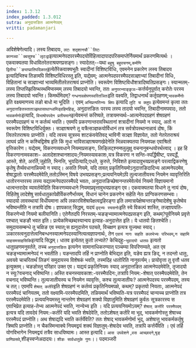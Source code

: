 ```yaml
---
index: 1.3.12
index_padded: 1.3.012
sutra: अनुदात्तङित आत्मनेपदम्
vritti: padamanjari

---
```

अविशेषेणेत्यादि। लस्य तिबादयः, `लटः शतृशानचौ``लिटः कानज्वा``क्वसुश्च``लृटःद्वा`इत्यात्मनेपदपरस्मैपदयोर्विहित्वादापादपरिसमाप्तेर्नियमार्थं प्रकरणमित्यर्थः । एकवाक्यतया विधावितरेतराश्रयणप्रसङ्गः। स्यादेतत्--यथा `बहुषु बहुवचनम्`,`कर्मणि द्वितीया``ङ्याप्प्रातिपदिकात्`इत्येतैरेकवाक्यभूतैः स्वादीनां विशिष्टविधिः, एवमनेन प्रकारेण लस्य तिबादय इत्यादिभिश्च तिङामपि विशिष्टविधिरस्तु इति, यद्येवम्; आत्मनेपदपरस्मैपदसञ्ज्ञाभ्यां तिबादीनां विधिः, विहितानां च सञ्ज्ञाभ्यां भाव्यमितीतरेतराश्रयं प्राप्नोति। स्वरूपेण विशिष्टविधौशत्रादिष्वतिप्रसङ्गः। स्यान्मतम्-लस्य तिप्तस्झिसिप्थस्थमिप्वस्मम् लस्य तिबादयो भवन्ति, ततः `अनुपरभ्याङ्कृञः`-कर्त्तर्यनुपूर्वात् करोतेः परस्य लस्य तिबादयो भवन्ति। किमर्थमिदम्? `गन्धनावक्षेपणस्वरितञितः`इति वक्ष्यति, तिद्वाधनार्थं कर्तृग्रहणम्;`भावकर्मेणोः` इति वक्ष्यमाणस्य तङो बाधो मा भूदिति । एवम् `अभिप्रत्यतिभ्यः क्षिपः` इत्यादि `लुटि च क्लुपः` इत्येवमन्तं कृत्वा ततः `अनुदात्तङितस्ताताञ्झथासाथान्ध्वमिड्वहिमहिङ्`, अनुदात्तङितः परस्य लस्य तादयो भवन्ति, तिबादीनामपवादः, ततो `भावकर्मणोः`इत्यादि, `विभाषोपपदेन प्रतीयमाने`इत्येवमन्तं करिष्यते, तत्रायमप्यर्थः-आत्यनेपदग्रहणं शेषग्रहणं परस्मैपदग्रहणं च न कर्तव्यं भवति। एवमपि प्रकरणान्तरावस्थितानां शत्रादीनां नियमो न स्याद्, अतो न स्वरूपेण विशिष्टविधिर्युक्तः। सञ्ज्ञाश्रयणे तु यत्रैत्सञ्ज्ञकयोर्विधानं तत्र सर्वत्रोपस्थानान्नायं दोषः, किं त्वितरेतराश्रयः प्राप्नोति। यदि त्वस्य सूत्रस्य शाटकंवयेतिवद् भाविनी सञ्ज्ञा विज्ञायेत, ततो नेतरेतराश्रयं लाघवं प्रति न कश्चिद्विशेष इति किं मुधा भाविसञ्ज्ञाश्रयणखेदेनेति भिन्नवाक्यतया नियमपक्ष एवाश्रितो वृत्तिकारेण।
यद्येवम्, विकरणव्यवधाने नियमाप्रसङ्गः, लिङ्लिट्श्नम्श्लुलुक्षु वचनानुबन्धयोरर्थत्त्वाद् । इह हि विकरणानामवकाशः- अलादेशाश्चानशादयः;नियमस्यावकाशः,यत्र विकरणा न सन्ति-स्पर्द्धिषीष्ट, पस्पर्द्धे, आस्ते, शेते, अरर्ति,जुहोति, भिनत्ति, भूयदित्यादि;एधते, कुरुते, निविशते इत्यादावुभयप्रसङ्गे परत्वाद्विकरणेषु कृतेषु तैर्व्यवधानान्नियमो न स्याद्। असति नियमे, यदि तावत् प्रकृतिनियमोऽनुदात्तङिदादिभ्य आत्मनेपदमेव, शेषाद्धातोः परस्मैपदमेवेति,ततोऽस्मिन् विषये उभयप्रसङ्गः;प्रत्ययनियमेऽपि तुल्यजातीयस्य नियमेन व्यावृत्तिरिति धातोरनन्तरस्य लस्य यद्यात्मनेपदपरस्मैपदे भवतः, अनुदात्तङिच्छेषानन्तरमेवेत्येवं नियमो विज्ञायमानो धात्वन्तरादेव व्यावर्तयेदिति विकरणव्यवधाने नियमाप्रवृत्तावुभयप्रसङ्ग एव। एकवाक्यतया विधाने तु नायं दोषः, विहितेषु लादेशेषु सार्वधातुकापेक्षैर्विकरणैर्भाव्यम्, विधानं चानेन प्रकरणेन सहेति नेतः प्राग्विकरणसम्भवः। स्यादयो लावस्थायां विधीयमाना अपि लकारविशेषापेक्षत्वद्वहिरङ्गा इति लमात्रापेक्षेष्वन्तरङ्गेष्वादेशेषु कृतेष्वेव भविष्यन्तीति न तत्रापि दोषः। ज्ञापकात् सिद्धम्, यदयं `वृद्भ्यः स्यसनोः`इति स्ये विकल्पं शास्ति, तज्ज्ञापयति-विकरणेभ्यो नियमो बलीयानिति। एतेनैतदपि निरस्तम्-चङङ्भ्यामात्मनेपदप्रसङ्ग इति, कथम्?पूर्वनियमे प्रवृत्ते पश्चात् चङङौ भवत इति।
प्रत्येकमिच्छब्दस्यान्वय इत्याह-अनुदात्तेत इति। ये धातवो ङितश्चेति। समुदायसम्बन्धे तु चक्षिङ एव स्यात्;स ह्यनुदात्तेन पठ्यते, विचक्षण इत्यत्र युज्यथा स्याद्। ञकारस्त्वनुदात्तेत्वनिबन्धनस्यात्मनेपदस्यानित्यत्वज्ञापनार्थः, तेन `एवायं नागः सहति कलभेभ्यः परिभवम्`,`न सहामि साहसमसाहसिकि`इत्यादि सिद्धम्।
धातव इत्येतत् कुतो लभ्यते? केचिद्हुः-`भूवादयो धातवः` इत्यतो धातुग्रहणमनुवर्तते, तच्च `अनुदात्तङितः` इत्यनेन सामानाधिकरण्यात् पञ्चम्या विपरिणम्यते, अत एव चङङ्भ्यामात्मनेपदं न भवतीति। यङन्तादपि तर्हि न प्राप्नोति बेभिद्यत इति, यङेव ह्यत्र ङिद्, न तदन्तो धातुः, अवयवे चाचरितार्थं लिङगं समुदायस्य विशेषकं भवति, तस्मदिह धातोरिति नानुवर्त्यम्। प्रायोवृत्ता तु वृत्तौ धतव इत्युक्तम्। चङङोस्तु परिहार उक्त एव। यद्ययं प्रकृतिनियमः स्याद् अनुदात्तङित आत्मनेपदमेवेति, तृजादयो न स्युः?वचनाद् भविष्यन्ति। अस्ति वचनस्यावकाश:-परस्मैपदिन:,तत्रापि नियम:-शेषात् परस्मैपदमेवेति, तेन वचनाद् भविष्यन्ति। तुल्यजातीयस्य च नियमेन व्यावृत्तिः, कश्च तुल्यजातीयः? आत्मनेपदस्य परस्मैपदम्, तस्य च तत्। एवमपि `शेषात् कर्तरि`इति शेषग्रहणं न कर्तव्यं प्रकृतिनियमपक्षे, कथम्? प्रकृतयो नियताः, आत्मनेपदं परस्मैपदं चानियतम्, ततो वक्ष्यामि-परस्मैपदमिति, तन्नियमार्थं भविष्यति-यत्र परस्मैपदं चान्यच्च प्राप्नोति तत्र परस्मैपदमेवेति। प्रत्ययनियमस्तु नान्तरेण शेषग्रहणं शक्यो विज्ञातुमिति शेषग्रहणं कुर्वतः सूत्रकारस्य स एवाभिप्रेत इत्याह-तेभ्य आत्मनेपदं भवति, नान्येभ्य इति । यदि प्रत्ययनियमोऽयम्? `शेषात् कर्त्तरि परस्मैपदम्` इत्यत्र यदि तावदेवं नियम:-कर्तरि यदि भवति शेषदेवेति, ततोऽशेषत् कर्तरि मा भूद्, भावकर्मणोस्तु शेषाच्च परस्मैपदं प्राप्नोति। अथ शेषाद्यदि भवति कर्तर्येवेति? ततः शेषाद् भावकर्मणोर्मा भूद्, अशेषात्तु भावकर्मकर्तृषु त्रिष्वपि प्राप्नोति। न चैकस्मिन्वाक्ये नियमद्वयं शक्यं विज्ञातुम्-शेषादेव भवति, तत्रापि कर्त्तर्येवेति । एवं तर्हि योगविभागेन नियमद्वयं तत्रैव साधयिष्यामः। आस्त इत्यादि। `आस उपवेशने` ,`वस आच्छादने`,`षूङ् प्राणिप्रसवे`,शीङ्स्वप्नेअदादयः। `शीङः सार्वधातुके गुणः`।।
पदमञ्जरी